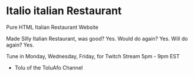# Italio italian Restaurant #

Pure HTML Italian Restaurant Website

Made Silly Italian Restaurant, was good? Yes.
Would do again? Yes.
Will do again? Yes.

Tune in Monday, Wednesday, Friday, for Twitch Stream 5pm - 9pm EST

- Tolu of the ToluAfo Channel